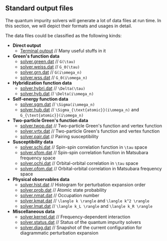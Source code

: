 ## Standard output files

The quantum impurity solvers will generate a lot of data files at run time. In this section, we will depict their formats and usages in detail.

The data files could be classified as the following kinds:

* **Direct output**
    * [Terminal output](out_term.md) // Many useful stuffs in it
* **Green's function data**
    * [solver.green.dat](out_green.md) // ``G(\tau)``
    * [solver.weiss.dat](out_weiss.md) // ``G_0(\tau)``
    * [solver.grn.dat](out_grn.md) // ``G(i\omega_n)``
    * [solver.wss.dat](out_wss.md) // ``G_0(i\omega_n)``
* **Hybridization function data**
    * [solver.hybri.dat](out_hybri.md) // ``\Delta(\tau)``
    * [solver.hyb.dat](out_hyb.md) // ``\Delta(i\omega_n)``
* **Self-energy function data**
    * [solver.sgm.dat](out_sgm.md) // ``\Sigma(i\omega_n)``
    * [solver.hub.dat](out_hub.md) // ``\Sigma_{\text{atomic}}(i\omega_n)`` and ``G_{\text{atomic}}(i\omega_n)``
* **Two-particle Green's function data**
    * [solver.twop.dat](out_twop.md) // Two-particle Green's function and vertex function
    * [solver.vrtx.dat](out_vrtx.md) // Two-particle Green's function and vertex function
    * [solver.pair.dat](out_pair.md) // Pairing susceptibility
* **Susceptibility data**
    * [solver.schi.dat](out_schi.md) // Spin-spin correlation function in ``\tau`` space
    * [solver.sfom.dat](out_sfom.md) // Spin-spin correlation function in Matsubara frequency space
    * [solver.ochi.dat](out_ochi.md) // Orbital-orbital correlation in ``\tau`` space
    * [solver.ofom.dat](out_ofom.md) // Orbital-orbital correlation in Matsubara frequency space
* **Physical observables data**
    * [solver.hist.dat](out_hist.md) // Histogram for perturbation expansion order
    * [solver.prob.dat](out_prob.md) // Atomic state probability
    * [solver.nmat.dat](out_nmat.md) // Occupation number
    * [solver.kmat.dat](out_kmat.md) // ``\langle k \rangle`` and ``\langle k^2 \rangle``
    * [solver.lmat.dat](out_lmat.md) // ``\langle k_L \rangle`` and ``\langle k_R \rangle``
* **Miscellaneous data**
    * [solver.kernel.dat](out_kern.md) // Frequency-dependent interaction
    * [solver.status.dat](out_stat.md) // Status of the quantum impurity solvers
    * [solver.diag.dat](out_diag.md) // Snapshot of the current configuration for diagrammatic perturbation expansion
